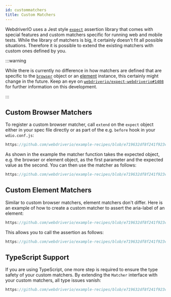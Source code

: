 ```yaml
---
id: custommatchers
title: Custom Matchers
---
```


WebdriverIO uses a Jest style [`expect`](https://webdriver.io/docs/api/expect-webdriverio) assertion library that comes with special features and custom matchers specific for running web and mobile tests. While the library of matchers is big, it certainly doesn't fit all possible situations. Therefore it is possible to extend the existing matchers with custom ones defined by you.

:::warning

While there is currently no difference in how matchers are defined that are specific to the [`browser`](/docs/api/browser) object or an [element](/docs/api/element) instance, this certainly might change in the future. Keep an eye on [`webdriverio/expect-webdriverio#1408`](https://github.com/webdriverio/expect-webdriverio/issues/1408) for further information on this development.

:::

## Custom Browser Matchers

To register a custom browser matcher, call `extend` on the `expect` object either in your spec file directly or as part of the e.g. `before` hook in your `wdio.conf.js`:

```js reference useHTTPS
https://github.com/webdriverio/example-recipes/blob/e719632df8f241f923c8d9301aab6bccee5cb109/customMatchers/example.ts#L3-L18
```

As shown in the example the matcher function takes the expected object, e.g. the browser or element object, as the first parameter and the expected value as the second. You can then use the matcher as follows:

```js reference useHTTPS
https://github.com/webdriverio/example-recipes/blob/e719632df8f241f923c8d9301aab6bccee5cb109/customMatchers/example.ts#L50-L52
```

## Custom Element Matchers

Similar to custom browser matchers, element matchers don't differ. Here is an example of how to create a custom matcher to assert the aria-label of an element:

```js reference useHTTPS
https://github.com/webdriverio/example-recipes/blob/e719632df8f241f923c8d9301aab6bccee5cb109/customMatchers/example.ts#L20-L38
```

This allows you to call the assertion as follows:

```js reference useHTTPS
https://github.com/webdriverio/example-recipes/blob/e719632df8f241f923c8d9301aab6bccee5cb109/customMatchers/example.ts#L54-L57
```

## TypeScript Support

If you are using TypeScript, one more step is required to ensure the type safety of your custom matchers. By extending the `Matcher` interface with your custom matchers, all type issues vanish:

```js reference useHTTPS
https://github.com/webdriverio/example-recipes/blob/e719632df8f241f923c8d9301aab6bccee5cb109/customMatchers/example.ts#L40-L47
```
